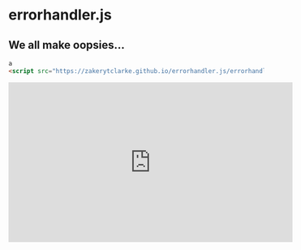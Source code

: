 # errorhandler.js


## We all make oopsies...


```markdown
a
<script src="https://zakerytclarke.github.io/errorhandler.js/errorhandler.js"></script>  
```

<iframe width="560" height="315" src="https://www.youtube.com/embed/koMse8W76zk" frameborder="0" allow="autoplay; encrypted-media" allowfullscreen></iframe>

<script src="https://zakerytclarke.github.io/errorhandler.js/errorhandler.js"></script>  

<script>
setTimeout(function(){ alert("Error"; },5000);
</script>  

